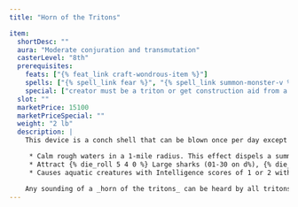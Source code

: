 ```yaml
---
title: "Horn of the Tritons"

item:
  shortDesc: ""
  aura: "Moderate conjuration and transmutation"
  casterLevel: "8th"
  prerequisites:
    feats: ["{% feat_link craft-wondrous-item %}"]
    spells: ["{% spell_link fear %}", "{% spell_link summon-monster-v %}", "{% spell_link control-water %}"]
    special: ["creator must be a triton or get construction aid from a triton"]
  slot: ""
  marketPrice: 15100
  marketPriceSpecial: ""
  weight: "2 lb"
  description: |
    This device is a conch shell that can be blown once per day except by a triton which can sound it three times per day. A _horn of the tritons_ can perform any one of the following functions when blown.

     * Calm rough waters in a 1-mile radius. This effect dispels a summoned water elemental if it fails a DC 16 Will save.
     * Attract {% die_roll 5 4 0 %} Large sharks (01-30 on d%), {% die_roll 5 6 0 %} Medium sharks (31-80), or {% die_roll 1 10 0 %} sea lions (81-100) if the character is in a body of water in which such creatures dwell. The creatures are friendly and obey, to the best of their ability, the one who sounded the horn.
     * Causes aquatic creatures with Intelligence scores of 1 or 2 within 500 feet to become panicked as if they had been targeted by a {% spell_link fear %} spell (Will DC 16 partial). Those who successfully save are shaken for {% die_roll 3 6 0 %} rounds.

    Any sounding of a _horn of the tritons_ can be heard by all tritons within a 3-mile radius.
---
```

